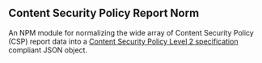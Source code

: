 ## Content Security Policy Report Norm

An NPM module for normalizing the wide array of Content Security Policy (CSP) report data into a [Content Security Policy Level 2 specification](http://www.w3.org/TR/CSP2/) compliant JSON object.
